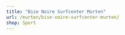 ```yaml
---
title: "Bise Noire Surfcenter Murten"
url: /murten/bise-noire-surfcenter-murten/
shop: Sport
---
```

